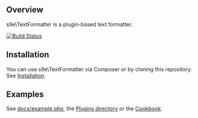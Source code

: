 ## Overview

s9e\\TextFormatter is a plugin-based text formatter.

[![Build Status](https://travis-ci.org/s9e/TextFormatter.png?branch=master)](https://travis-ci.org/s9e/TextFormatter)

## Installation

You can use s9e\\TextFormatter via Composer or by cloning this repository. See [Installation](https://github.com/s9e/TextFormatter/blob/master/docs/Cookbook/Getting_started/00_Installation.md).

## Examples

See [docs/example.php](https://github.com/s9e/TextFormatter/blob/master/docs/example.php), the [Plugins directory](https://github.com/s9e/TextFormatter/tree/master/src/s9e/TextFormatter/Plugins) or the [Cookbook](https://github.com/s9e/TextFormatter/tree/master/docs/Cookbook).
